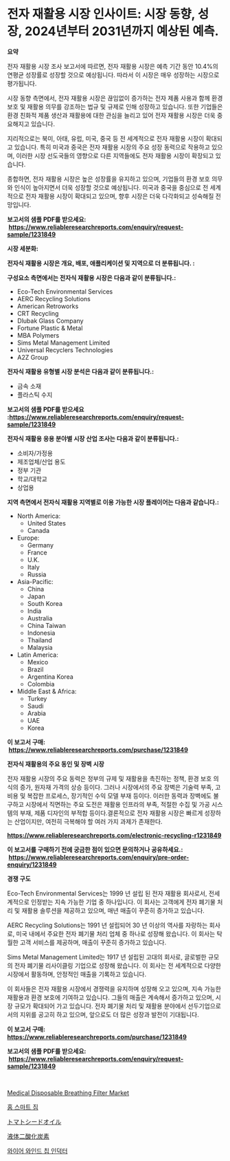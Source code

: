 <p><h1>전자 재활용 시장 인사이트: 시장 동향, 성장, 2024년부터 2031년까지 예상된 예측.</h1></p><p><strong>요약</strong></p>
<p><p>전자 재활용 시장 조사 보고서에 따르면, 전자 재활용 시장은 예측 기간 동안 10.4%의 연평균 성장률로 성장할 것으로 예상됩니다. 따라서 이 시장은 매우 성장하는 시장으로 평가됩니다. </p><p>시장 동향 측면에서, 전자 재활용 시장은 끊임없이 증가하는 전자 제품 사용과 함께 환경 보호 및 재활용 의무를 강조하는 법규 및 규제로 인해 성장하고 있습니다. 또한 기업들은 환경 친화적 제품 생산과 재활용에 대한 관심을 늘리고 있어 전자 재활용 시장은 더욱 중요해지고 있습니다.</p><p>지리적으로는 북미, 아태, 유럽, 미국, 중국 등 전 세계적으로 전자 재활용 시장이 확대되고 있습니다. 특히 미국과 중국은 전자 재활용 시장의 주요 성장 동력으로 작용하고 있으며, 이러한 시장 선도국들의 영향으로 다른 지역들에도 전자 재활용 시장이 확장되고 있습니다.</p><p>종합하면, 전자 재활용 시장은 높은 성장률을 유지하고 있으며, 기업들의 환경 보호 의무와 인식이 높아지면서 더욱 성장할 것으로 예상됩니다. 미국과 중국을 중심으로 전 세계적으로 전자 재활용 시장이 확대되고 있으며, 향후 시장은 더욱 다각화되고 성숙해질 전망입니다.</p></p>
<p><strong>보고서의 샘플 PDF를 받으세요: &nbsp;<a href="https://www.reliableresearchreports.com/enquiry/request-sample/1231849">https://www.reliableresearchreports.com/enquiry/request-sample/1231849</a></strong></p>
<p><strong>시장 세분화:</strong></p>
<p><strong> 전자식 재활용 시장은 개요, 배포, 애플리케이션 및 지역으로 더 분류됩니다. :</strong></p>
<p><strong>구성요소 측면에서는 전자식 재활용 시장은 다음과 같이 분류됩니다.:</strong></p>
<p><ul><li>Eco-Tech Environmental Services</li><li>AERC Recycling Solutions</li><li>American Retroworks</li><li>CRT Recycling</li><li>Dlubak Glass Company</li><li>Fortune Plastic & Metal</li><li>MBA Polymers</li><li>Sims Metal Management Limited</li><li>Universal Recyclers Technologies</li><li>A2Z Group</li></ul></p>
<p><strong> 전자식 재활용 유형별 시장 분석은 다음과 같이 분류됩니다.:</strong></p>
<p><ul><li>금속 소재</li><li>플라스틱 수지</li></ul></p>
<p><strong>보고서의 샘플 PDF를 받으세요 :<a href="https://www.reliableresearchreports.com/enquiry/request-sample/1231849">https://www.reliableresearchreports.com/enquiry/request-sample/1231849</a></strong></p>
<p><strong> 전자식 재활용 응용 분야별 시장 산업 조사는 다음과 같이 분류됩니다.:</strong></p>
<p><ul><li>소비자/가정용</li><li>제조업체/산업 용도</li><li>정부 기관</li><li>학교/대학교</li><li>상업용</li></ul></p>
<p><strong>지역 측면에서 전자식 재활용 지역별로 이용 가능한 시장 플레이어는 다음과 같습니다.:</strong></p>
<p><ul>
    <li>
        North America:
        <ul>
            <li>United States</li>
            <li>Canada</li>
        </ul>
    </li>
    <li>
        Europe:
        <ul>
            <li>Germany</li>
            <li>France</li>
            <li>U.K.</li>
            <li>Italy</li>
            <li>Russia</li>
        </ul>
    </li>
    <li>
        Asia-Pacific:
        <ul>
            <li>China</li>
            <li>Japan</li>
            <li>South Korea</li>
            <li>India</li>
            <li>Australia</li>
            <li>China Taiwan</li>
            <li>Indonesia</li>
            <li>Thailand</li>
            <li>Malaysia</li>
        </ul>
    </li>
    <li>
        Latin America:
        <ul>
            <li>Mexico</li>
            <li>Brazil</li>
            <li>Argentina Korea</li>
            <li>Colombia</li>
        </ul>
    </li>
    <li>
        Middle East & Africa:
        <ul>
            <li>Turkey</li>
            <li>Saudi</li>
            <li>Arabia</li>
            <li>UAE</li>
            <li>Korea</li>
        </ul>
    </li>
    </ul></p>
<p><strong>이 보고서 구매: &nbsp;<a href="https://www.reliableresearchreports.com/purchase/1231849">https://www.reliableresearchreports.com/purchase/1231849</a></strong></p>
<p><strong>전자식 재활용의 주요 동인 및 장벽 시장</strong></p>
<p><p>전자 재활용 시장의 주요 동력은 정부의 규제 및 재활용을 촉진하는 정책, 환경 보호 의식의 증가, 원자재 가격의 상승 등이다. 그러나 시장에서의 주요 장벽은 기술력 부족, 고비용 및 복잡한 프로세스, 장기적인 수익 모델 부재 등이다. 이러한 동력과 장벽에도 불구하고 시장에서 직면하는 주요 도전은 재활용 인프라의 부족, 적절한 수집 및 가공 시스템의 부재, 제품 디자인의 부적합 등이다.결론적으로 전자 재활용 시장은 빠르게 성장하는 산업이지만, 여전히 극복해야 할 여러 가지 과제가 존재한다.</p></p>
<p><strong><a href="https://www.reliableresearchreports.com/electronic-recycling-r1231849">https://www.reliableresearchreports.com/electronic-recycling-r1231849</a></strong></p>
<p><strong>이 보고서를 구매하기 전에 궁금한 점이 있으면 문의하거나 공유하세요.: &nbsp;<a href="https://www.reliableresearchreports.com/enquiry/pre-order-enquiry/1231849">https://www.reliableresearchreports.com/enquiry/pre-order-enquiry/1231849</a></strong></p>
<p><strong>경쟁 구도</strong></p>
<p><p>Eco-Tech Environmental Services는 1999 년 설립 된 전자 재활용 회사로서, 전세계적으로 인정받는 지속 가능한 기업 중 하나입니다. 이 회사는 고객에게 전자 폐기물 처리 및 재활용 솔루션을 제공하고 있으며, 매년 매출이 꾸준히 증가하고 있습니다.</p><p>AERC Recycling Solutions는 1991 년 설립되어 30 년 이상의 역사를 자랑하는 회사로, 미국 내에서 주요한 전자 폐기물 처리 업체 중 하나로 성장해 왔습니다. 이 회사는 탁월한 고객 서비스를 제공하며, 매출이 꾸준히 증가하고 있습니다.</p><p>Sims Metal Management Limited는 1917 년 설립된 고대의 회사로, 글로벌한 규모의 전자 폐기물 리사이클링 기업으로 성장해 왔습니다. 이 회사는 전 세계적으로 다양한 시장에서 활동하며, 안정적인 매출을 기록하고 있습니다.</p><p>이 회사들은 전자 재활용 시장에서 경쟁력을 유지하며 성장해 오고 있으며, 지속 가능한 재활용과 환경 보호에 기여하고 있습니다. 그들의 매출은 계속해서 증가하고 있으며, 시장 규모가 확대되어 가고 있습니다. 전자 폐기물 처리 및 재활용 분야에서 선두기업으로서의 지위를 공고히 하고 있으며, 앞으로도 더 많은 성장과 발전이 기대됩니다.</p></p>
<p><strong>이 보고서 구매: &nbsp; <a href="https://www.reliableresearchreports.com/purchase/1231849">https://www.reliableresearchreports.com/purchase/1231849</a></strong></p>
<p><strong>보고서의 샘플 PDF를 받으세요: &nbsp;<a href="https://www.reliableresearchreports.com/enquiry/request-sample/1231849">https://www.reliableresearchreports.com/enquiry/request-sample/1231849</a></strong><strong></strong></p>
<p>&nbsp;</p>
<p><p><a href="https://github.com/PeterParrish5/Market-Research-Report-List-4/blob/main/medical-disposable-breathing-filter-market.md">Medical Disposable Breathing Filter Market</a></p><p><a href="https://medium.com/@bobbyreitenberg879562023/%EC%A7%91-%EC%8A%A4%EB%A7%88%ED%8A%B8-%EC%A7%90-%EC%8B%9C%EC%9E%A5-%EC%8B%9C%EC%9E%A5-%EC%A0%90%EC%9C%A0%EC%9C%A8-%EC%8B%9C%EC%9E%A5-%EB%8F%99%ED%96%A5-%EA%B7%B8%EB%A6%AC%EA%B3%A0-%EB%AF%B8%EB%9E%98-%EC%84%B1%EC%9E%A5-%ED%83%90%EA%B5%AC-1a5c57e6e433">홈 스마트 짐</a></p><p><a href="https://medium.com/@pollynsatcherayted345/%E3%83%88%E3%83%9E%E3%83%88%E7%A8%AE%E5%AD%90%E6%B2%B9%E5%B8%82%E5%A0%B4%E5%B1%95%E6%9C%9B-%E6%A5%AD%E7%95%8C%E3%81%AE%E6%A6%82%E8%A6%81%E3%81%A8%E4%BA%88%E6%B8%AC-2024%E5%B9%B4%E3%81%8B%E3%82%892031%E5%B9%B4-cbb645db5e97">トマトシードオイル</a></p><p><a href="https://medium.com/@nicholas.ellison0076890/%E6%B6%B2%E4%BD%93%E4%BA%8C%E9%85%B8%E5%8C%96%E7%82%AD%E7%B4%A0%E5%B8%82%E5%A0%B4%E8%A6%8F%E6%A8%A1%E3%81%A8%E5%B8%82%E5%A0%B4%E5%8B%95%E5%90%91-%E5%AE%8C%E5%85%A8%E3%81%AA%E6%A5%AD%E7%95%8C%E6%A6%82%E8%A6%81-2024%E5%B9%B4%E3%81%8B%E3%82%892031%E5%B9%B4%E3%81%BE%E3%81%A7-5d80785adbc2">液体二酸化炭素</a></p><p><a href="https://medium.com/@sillysally687568/%EC%99%80%EC%9D%B4%EC%96%B4-%EC%99%80%EC%9A%B4%EB%93%9C-%EC%B9%A9-%EC%9D%B8%EB%8D%95%ED%84%B0-%EC%8B%9C%EC%9E%A5-%EB%B6%84%EC%84%9D-%EA%B8%80%EB%A1%9C%EB%B2%8C-%EC%82%B0%EC%97%85-%EC%A0%84%EB%A7%9D-%EB%B0%8F-%EC%98%88%EC%B8%A1-2024%EB%85%84%EB%B6%80%ED%84%B0-2031%EB%85%84-df121004c27b">와이어 와인드 칩 인덕터</a></p></p>
